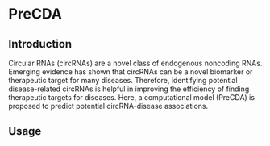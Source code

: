 # PreCDA
## Introduction
Circular RNAs (circRNAs) are a novel class of endogenous noncoding RNAs. Emerging evidence has shown that circRNAs can be a novel biomarker or therapeutic target for many diseases. Therefore, identifying potential disease-related circRNAs is helpful in improving the efficiency of finding therapeutic targets for diseases. Here, a computational model (PreCDA) is proposed to predict potential circRNA-disease associations.
## Usage
